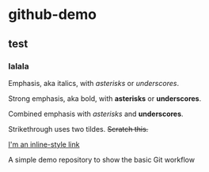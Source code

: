 # github-demo
##  test
###  lalala

Emphasis, aka italics, with *asterisks* or _underscores_.

Strong emphasis, aka bold, with **asterisks** or __underscores__.

Combined emphasis with *asterisks* and __underscores__.

Strikethrough uses two tildes. ~~Scratch this.~~

[I'm an inline-style link](https://www.google.com)

A simple demo repository to show the basic Git workflow

